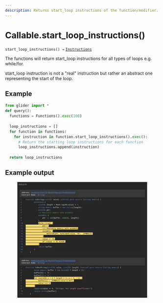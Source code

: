 ```yaml
---
description: Returns start_loop instructions of the function/modifier.
---
```


# Callable.start\_loop\_instructions()

`start_loop_instructions() →` [`Instructions`](../instructions/)

The functions will return start\_loop instructions for all types of loops e.g. while/for.

start\_loop instruction is not a "real" instruction but rather an abstract one representing the start of the loop.

## Example

```python
from glider import *
def query():
  functions = Functions().exec(100)

  loop_instructions = []
  for function in functions:
    for instruction in function.start_loop_instructions().exec():
      # Return the starting loop instructions for each function
      loop_instructions.append(instruction)

  return loop_instructions
```

## Example output

<figure><img src="../../.gitbook/assets/image (3) (1) (1).png" alt=""><figcaption></figcaption></figure>
